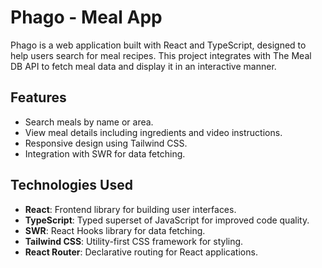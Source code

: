 # Phago - Meal App

Phago is a web application built with React and TypeScript, designed to help users search for meal recipes. This project integrates with The Meal DB API to fetch meal data and display it in an interactive manner.

## Features

- Search meals by name or area.
- View meal details including ingredients and video instructions.
- Responsive design using Tailwind CSS.
- Integration with SWR for data fetching.

## Technologies Used

- **React**: Frontend library for building user interfaces.
- **TypeScript**: Typed superset of JavaScript for improved code quality.
- **SWR**: React Hooks library for data fetching.
- **Tailwind CSS**: Utility-first CSS framework for styling.
- **React Router**: Declarative routing for React applications.


